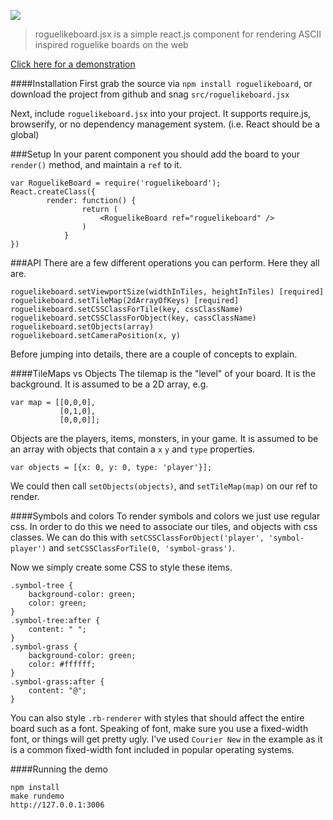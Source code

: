 [<img src="http://prettymuchbryce.s3.amazonaws.com/rlblogo.png">](http://bryce.is/building/roguelikeboard)

>roguelikeboard.jsx is a simple react.js component for rendering ASCII inspired roguelike boards on the web

[Click here for a demonstration](http://bryce.is/building/roguelikeboard)

####Installation
First grab the source via `npm install roguelikeboard`, or download the project from github and snag `src/roguelikeboard.jsx`

Next, include `roguelikeboard.jsx` into your project. It supports require.js, browserify, or no dependency management system. (i.e. React should be a global)

###Setup
In your parent component you should add the board to your `render()` method, and maintain a `ref` to it.
```
var RoguelikeBoard = require('roguelikeboard');
React.createClass({
        render: function() {
                return (
                    <RoguelikeBoard ref="roguelikeboard" />
                )
            }
})
```
###API
There are a few different operations you can perform. Here they all are.
```
roguelikeboard.setViewportSize(widthInTiles, heightInTiles) [required]
roguelikeboard.setTileMap(2dArrayOfKeys) [required]
roguelikeboard.setCSSClassForTile(key, cssClassName)
roguelikeboard.setCSSClassForObject(key, cassClassName)
roguelikeboard.setObjects(array)
roguelikeboard.setCameraPosition(x, y)
```

Before jumping into details, there are a couple of concepts to explain.

####TileMaps vs Objects
The tilemap is the "level" of your board. It is the background. It is assumed to be a 2D array, e.g.
```
var map = [[0,0,0],
           [0,1,0],
           [0,0,0]];
```
Objects are the players, items, monsters, in your game. It is assumed to be an array with objects that contain a `x` `y` and `type` properties.
```
var objects = [{x: 0, y: 0, type: 'player'}];
```
We could then call `setObjects(objects)`, and `setTileMap(map)` on our ref to render.

####Symbols and colors
To render symbols and colors we just use regular css. In order to do this we need to associate our tiles, and objects with css classes. We can do this with `setCSSClassForObject('player', 'symbol-player')` and `setCSSClassForTile(0, 'symbol-grass')`.

Now we simply create some CSS to style these items.

```
.symbol-tree {
    background-color: green;
    color: green;
}
.symbol-tree:after {
    content: " ";
}
.symbol-grass {
    background-color: green;
    color: #ffffff;
}
.symbol-grass:after {
    content: "@";
}
```

You can also style `.rb-renderer` with styles that should affect the entire board such as a font. Speaking of font, make sure you use a fixed-width font, or things will get pretty ugly. I've used `Courier New` in the example as it is a common fixed-width font included in popular operating systems.

####Running the demo
```
npm install
make rundemo
http://127.0.0.1:3006
```
